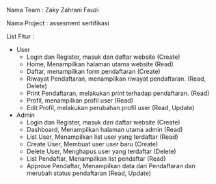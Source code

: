 Nama Team : Zaky Zahrani Fauzi

Nama Project : assesment sertifikasi

List Fitur :
- User
    - Login dan Register, masuk dan daftar website (Create)
    - Home, Menampilkan halaman utama website (Read)
    - Daftar, menampilkan form pendaftaran (Create)
    - Riwayat Pendaftaran, menampilkan riwayat pendaftaran. (Read, Delete)
    - Print Pendaftaran, melakukan print terhadap pendaftaran. (Read)
    - Profil, menampilkan profil user (Read)
    - Edit Profil, melakukan perubahan profil user (Read, Update)
- Admin
    - Login dan Register, masuk dan daftar website (Create)
    - Dashboard, Menampilkan halaman utama admin (Read)
    - List User, Menampilkan list user yang terdaftar (Read)
    - Create User, Membuat user user baru (Create)
    - Delete User, Menghapus user yang terdaftar (Delete)
    - List Pendaftar, Menampilkan list pendaftar (Read)
    - Approve Pendaftar, Menampilkan data dari Pendaftaran dan merubah status pendaftaran (Read, Update)
